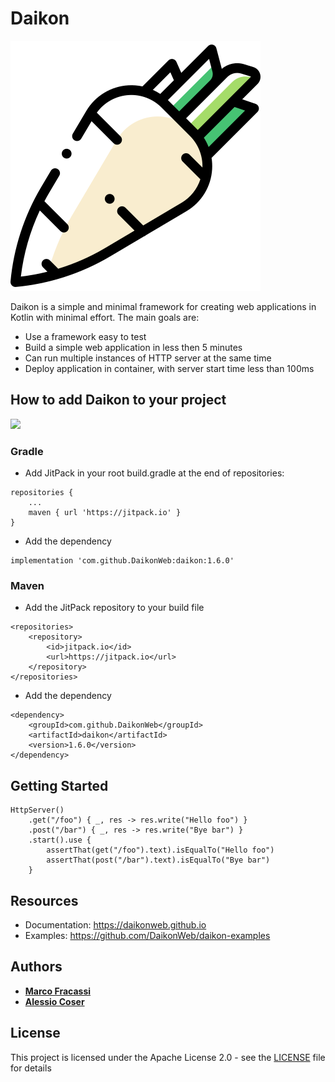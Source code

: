 # Daikon

![Daikon](./logo.svg)

Daikon is a simple and minimal framework for creating web applications in Kotlin with minimal effort.
The main goals are:
* Use a framework easy to test
* Build a simple web application in less then 5 minutes
* Can run multiple instances of HTTP server at the same time
* Deploy application in container, with server start time less than 100ms

## How to add Daikon to your project
[![](https://jitpack.io/v/daikonweb/daikon.svg)](https://jitpack.io/#daikonweb/daikon)

### Gradle
- Add JitPack in your root build.gradle at the end of repositories:
```
repositories {
    ...
    maven { url 'https://jitpack.io' }
}
```

- Add the dependency
```
implementation 'com.github.DaikonWeb:daikon:1.6.0'
```

### Maven
- Add the JitPack repository to your build file 
```
<repositories>
    <repository>
        <id>jitpack.io</id>
        <url>https://jitpack.io</url>
    </repository>
</repositories>
```
- Add the dependency
```
<dependency>
    <groupId>com.github.DaikonWeb</groupId>
    <artifactId>daikon</artifactId>
    <version>1.6.0</version>
</dependency>
```

## Getting Started
```
HttpServer()
    .get("/foo") { _, res -> res.write("Hello foo") }
    .post("/bar") { _, res -> res.write("Bye bar") }
    .start().use {
        assertThat(get("/foo").text).isEqualTo("Hello foo")
        assertThat(post("/bar").text).isEqualTo("Bye bar")
    }
```

## Resources
* Documentation: https://daikonweb.github.io
* Examples: https://github.com/DaikonWeb/daikon-examples

## Authors

* **[Marco Fracassi](https://github.com/fracassi-marco)**
* **[Alessio Coser](https://github.com/AlessioCoser)**

## License

This project is licensed under the Apache License 2.0 - see the [LICENSE](LICENSE) file for details

